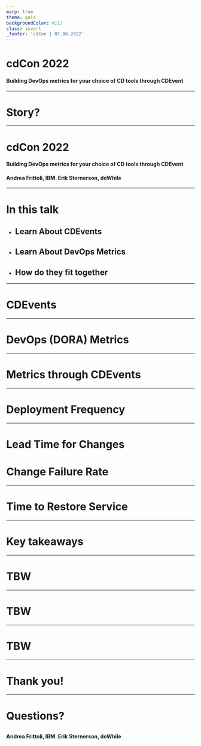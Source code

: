 ```yaml
---
marp: true
theme: gaia
backgroundColor: #112
class: invert
_footer: 'cdCon | 07.06.2022'
---
```

<!-- Uses MARP, see https://marp.app/ -->

<!--
class:
 - lead
 - invert
-->

# cdCon 2022

#### Building DevOps metrics for your choice of CD tools through CDEvent

---
# Story?

<!-- Notes
Erik
It would be nice to have a story. Any ideas?
-->

---
# cdCon 2022

#### Building DevOps metrics for your choice of CD tools through CDEvent

####

####

#### Andrea Frittoli, IBM. Erik Sternerson, doWhile

---
<!--
_class:
 - invert
-->

# In this talk
<!-- Comment
-->

<!-- Notes
Andrea
-->

* ## Learn About CDEvents

* ## Learn About DevOps Metrics

* ## How do they fit together

---

# CDEvents

<!-- TODO
A couple of slides
- Project goals (and history?)
- Use cases
-->

<!-- Notes
Erik
-->

---

# DevOps (DORA) Metrics

<!-- TODO
A couple of slides
- Intro to DevOps metrics, high performing teams, measuring performance
- Specifically, DORA metrics
-->

<!-- Notes
Andrea
-->

---

# Metrics through CDEvents

<!--TODO
-->

<!-- Notes
- 4+ slides, one or more per metric.
- For each metric show a demo and/or example CDEvents relevant for the metric and/or diagram.
- Spend some time on the data in events, discuss how it can be used to correlate events.

Andrea
-->

---

# Deployment Frequency

<!-- Notes

Let's take a few examples:
- kubectl or another deployment tool in a Tekton Task
- gitops tool like ArgoCD and Flux
- spinnaker
- keptn

The relevant data here is:
- environment (deployment event)
- artifact name (deployment event)

Erik
-->

---

# Lead Time for Changes

<!-- Notes

Examples:
- Kaniko, Buildah for container images
- Tekton, Jenkins, Shipwright

Assuming a single artifact, single branch, how this metric is
calculated still depends on the versioning scheme used for the
artifact. No back-porting means that a change is always included
in the next build after to the change is merged, and in all builds
after that. If the build model is more complex, we must rely on the
change ID, the latest change ID from the build, and ask the SCM if
the change ID was merged before the build change ID.

The relevant data is:
- the timestamp (change and build events)
- the repository (change and build events)
- the latest change ID (build event)
- the change ID (change event)

Deployment tools, that Erik introduced, take a specific build and
deploy it to production. The artifact name is not enough, we need
the artifact ID so that we may associate a specific artifact and thus
specific changes.

The relevant data is:
- the artifact ID (deploy and build events)

In real life, we will often need to consider composition scenarios,
where an artifact is not directly deployed, but it's used instead to
build a composite artifact or collection of artifacts (release).

We started investigating how to define such scenarios in CDEvents,
exploring the idea of composition.

Andrea
-->

# Change Failure Rate

<!--

Erik
-->
---

# Time to Restore Service

<!--


Andrea
-->

---
# Key takeaways

---

# TBW
<!-- Notes

Something along the lines of:

- Metrics are hard regardless
- A common language can help
- Call to action
-->

---

# TBW

---

# TBW

---

# Thank you!

---
<!--
_footer: 'cdCon | 07.06.2022'
-->

# Questions?

##
##
##
##
##

#### Andrea Frittoli, IBM. Erik Sternerson, doWhile
